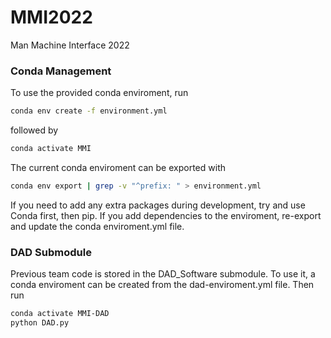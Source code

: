 # MMI2022
Man Machine Interface 2022

### Conda Management

To use the provided conda enviroment, run

```bash
conda env create -f environment.yml
```

followed by 

```bash
conda activate MMI
```

The current conda enviroment can be exported with

```bash
conda env export | grep -v "^prefix: " > environment.yml
```

If you need to add any extra packages during development, try and use Conda first, then pip. If you add dependencies to the enviroment, re-export and update the conda enviroment.yml file.  

### DAD Submodule

Previous team code is stored in the DAD_Software submodule. To use it, a conda enviroment can be created from the dad-enviroment.yml file. Then run

```bash
conda activate MMI-DAD
python DAD.py
```